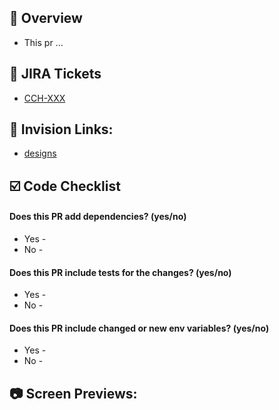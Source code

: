 <!---
Fill out the following
NOTE: Code Owners will automatically be added to every PR
-->

## :round_pushpin: Overview
<!--- Describe your changes in detail -->
* This pr ...

## :ticket: JIRA Tickets
<!--- All work should have an associated ticket in JIRA -->
* [CCH-XXX](https://mynilpay.atlassian.net/browse/CCH-XXX)

## :art: Invision Links:
<!--- Links to design assets -->
* [designs](INSERT_URL_HERE)

## :ballot_box_with_check: Code Checklist
#### **Does this PR add dependencies? (yes/no)**
<!--- If yes, explain which and how they are used -->
* Yes -
* No -

#### **Does this PR include tests for the changes? (yes/no)**
<!--- If no, explain why -->
* Yes -
* No -

#### **Does this PR include changed or new env variables? (yes/no)**
<!--- If yes, has work been assigned to update the deployed environemnts? -->
* Yes -
* No -

## :camera: Screen Previews:
<!-- For Screen Previews we have historically used Giphy Capture -->
<!-- https://giphy.com/apps/giphycapture -->
